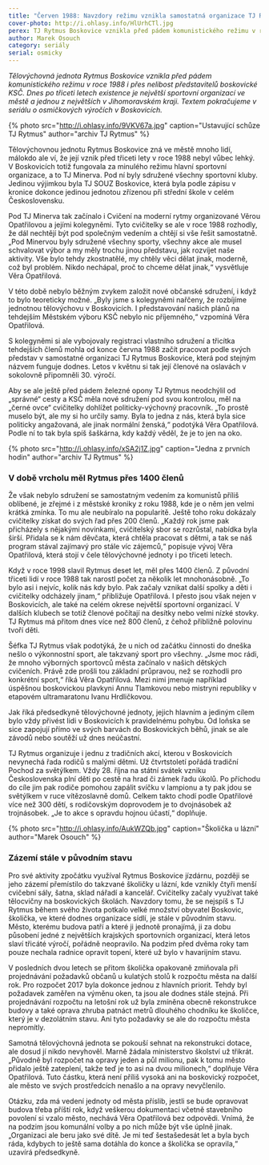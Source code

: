 ```yaml
---
title: "Červen 1988: Navzdory režimu vznikla samostatná organizace TJ Rytmus Boskovice"
cover-photo: http://i.ohlasy.info/HlUrhCTl.jpg
perex: TJ Rytmus Boskovice vznikla před pádem komunistického režimu v roce 1988 i přes nelibost boskovické KSČ.
author: Marek Osouch
category: seriály
serial: osmicky
---
```


*Tělovýchovná jednota Rytmus Boskovice vznikla před pádem komunistického režimu v roce 1988 i přes nelibost představitelů boskovické KSČ. Dnes po třiceti letech existence je největší sportovní organizací  ve městě a jednou z největších v Jihomoravském kraji. Textem pokračujeme v seriálu o osmičkových výročích v Boskovicích.*

{% photo src="http://i.ohlasy.info/9VKV67a.jpg" caption="Ustavující schůze TJ Rytmus" author="archiv TJ Rytmus" %}

Tělovýchovnou jednotu Rytmus Boskovice zná ve městě mnoho lidí, málokdo ale ví, že její vznik před třiceti lety v roce 1988 nebyl vůbec lehký. V Boskovicích totiž fungovala za minulého režimu hlavní sportovní organizace, a to TJ Minerva. Pod ní byly sdružené všechny sportovní kluby. Jedinou výjimkou byla TJ SOUZ Boskovice, která byla podle zápisu v kronice dokonce jedinou jednotou zřízenou při střední škole v celém Československu.

Pod TJ Minerva tak začínalo i Cvičení na moderní rytmy organizované Věrou Opatřilovou a jejími kolegyněmi. Tyto cvičitelky se ale v roce 1988 rozhodly, že dál nechtějí být pod společným vedením a chtějí si vše řešit samostatně. „Pod Minervou byly sdružené všechny sporty, všechny akce ale musel schvalovat výbor a my měly trochu jinou představu, jak rozvíjet naše aktivity. Vše bylo tehdy zkostnatělé, my chtěly věci dělat jinak, moderně, což byl problém. Nikdo nechápal, proč to chceme dělat jinak,“ vysvětluje Věra Opatřilová.

V této době nebylo běžným zvykem založit nové občanské sdružení, i když to bylo teoreticky možné. „Byly jsme s kolegyněmi nařčeny, že rozbíjíme jednotnou tělovýchovu v Boskovicích. I představování našich plánů na tehdejším Městském výboru KSČ nebylo nic příjemného,“ vzpomíná Věra Opatřilová.

S kolegyněmi si ale vybojovaly registraci vlastního sdružení a třicítka tehdejších členů mohla od konce června 1988 začít pracovat podle svých představ v samostatné organizaci TJ Rytmus Boskovice, která pod stejným názvem funguje dodnes. Letos v květnu si tak její členové na oslavách v sokolovně připomněli 30. výročí.

Aby se ale ještě před pádem železné opony TJ Rytmus neodchýlil od „správné“ cesty a KSČ měla nové sdružení pod svou kontrolou, měl na „černé ovce“ cvičitelky dohlížet politicky-výchovný pracovník. „To prostě muselo být, ale my si ho určily samy. Byla to jedna z nás, která byla sice politicky angažovaná, ale jinak normální ženská,“ podotýká Věra Opatřilová. Podle ní to tak byla spíš šaškárna, kdy každý věděl, že je to jen na oko.

{% photo src="http://i.ohlasy.info/xSA2j1Z.jpg" caption="Jedna z prvních hodin" author="archiv TJ Rytmus" %}

### V době vrcholu měl Rytmus přes 1400 členů

Že však nebylo sdružení se samostatným vedením za komunistů příliš oblíbené, je zřejmé i z městské kroniky z roku 1988, kde je o něm jen velmi krátká zmínka. To mu ale neubíralo na popularitě. Ještě toho roku dokázaly cvičitelky získat do svých řad přes 200 členů. „Každý rok jsme pak přicházely s nějakými novinkami, cvičitelský sbor se rozrůstal, nabídka byla širší. Přidala se k nám děvčata, která chtěla pracovat s dětmi, a tak se náš program stával zajímavý pro stále víc zájemců,“ popisuje vývoj Věra Opatřilová, která stojí v čele tělovýchovné jednoty i po třiceti letech.

Když v roce 1998 slavil Rytmus deset let, měl přes 1400 členů. Z původní třiceti lidí v roce 1988 tak narostl počet za několik let mnohonásobně. „To bylo asi i nejvíc, kolik nás kdy bylo. Pak začaly vznikat další spolky a děti i cvičitelky odcházely jinam,“ přibližuje Opatřilová. I přesto jsou však nejen v Boskovicích, ale také na celém okrese největší sportovní organizací. V dalších klubech se totiž členové počítají na desítky nebo velmi nízké stovky. TJ Rytmus má přitom dnes více než 800 členů, z čehož přibližně polovinu tvoří děti.

Šéfka TJ Rytmus však podotýká, že u nich od začátku činnosti do dneška nešlo o výkonnostní sport, ale takzvaný sport pro všechny. „Jsme moc rádi, že mnoho výborných sportovců města začínalo v našich dětských cvičeních. Právě zde prošli tou základní průpravou, než se rozhodli pro konkrétní sport,“ říká Věra Opatřilová. Mezi nimi jmenuje například úspěšnou boskovickou plavkyni Annu Tlamkovou nebo mistryni republiky v etapovém ultramaratonu Ivanu Hrdličkovou.

Jak říká předsedkyně tělovýchovné jednoty, jejich hlavním a jediným cílem bylo vždy přivést lidi v Boskovicích k pravidelnému pohybu. Od loňska se sice zapojují přímo ve svých barvách do Boskovických běhů, jinak se ale závodů nebo soutěží už dnes neúčastní.

TJ Rytmus organizuje i jednu z tradičních akcí, kterou v Boskovicích nevynechá řada rodičů s malými dětmi. Už čtvrtstoletí pořádá tradiční Pochod za světýlkem. Vždy 28. října na státní svátek vzniku Československa plní děti po cestě na hrad či zámek řadu úkolů. Po příchodu do cíle jim pak rodiče pomohou zapálit svíčku v lampionu a ty pak jdou se světýlkem v ruce vítězoslavně domů. Celkem takto chodí podle Opatřilové více než 300 dětí, s rodičovským doprovodem je to dvojnásobek až trojnásobek. „Je to akce s opravdu hojnou účastí,“ doplňuje.

{% photo src="http://i.ohlasy.info/AukWZQb.jpg" caption="Školička u lázní" author="Marek Osouch" %}

### Zázemí stále v původním stavu

Pro své aktivity zpočátku využíval Rytmus Boskovice jízdárnu, později se jeho zázemí přemístilo do takzvané školičky u lázní, kde vznikly čtyři menší cvičební sály, šatna, sklad nářadí a kancelář. Cvičitelky začaly využívat také tělocvičny na boskovických školách. 
Navzdory tomu, že se nejspíš s TJ Rytmus během svého života potkalo velké množství obyvatel Boskovic, školička, ve které dodnes organizace sídlí, je stále v původním stavu. Město, kterému budova patří a které ji jednotě pronajímá, ji za dobu působení jedné z největších krajských sportovních organizací, která letos slaví třicáté výročí, pořádně neopravilo. Na podzim před dvěma roky tam pouze nechala radnice opravit topení, které už bylo v havarijním stavu.

V posledních dvou letech se přitom školička opakovaně zmiňovala při projednávání požadavků občanů u kulatých stolů k rozpočtu města na další rok. Pro rozpočet 2017 byla dokonce jednou z hlavních priorit. Tehdy byl požadavek zaměřen na výměnu oken, ta jsou ale dodnes stále stejná. Při projednávání rozpočtu na letošní rok už byla zmíněna obecně rekonstrukce budovy a také oprava zhruba patnáct metrů dlouhého chodníku ke školičce, který je v dezolátním stavu. Ani tyto požadavky se ale do rozpočtu města nepromítly.

Samotná tělovýchovná jednota se pokouší sehnat na rekonstrukci dotace, ale dosud jí nikdo nevyhověl. Marně žádala ministerstvo školství už třikrát. „Původně byl rozpočet na opravy jeden a půl milionu, pak k tomu město přidalo ještě zateplení, takže teď je to asi na dvou milionech,“ doplňuje Věra Opatřilová. Tuto částku, která není příliš vysoká ani na boskovický rozpočet, ale město ve svých prostředcích nenašlo a na opravy nevyčlenilo.

Otázku, zda má vedení jednoty od města příslib, jestli se bude opravovat budova třeba příští rok, když veškerou dokumentaci včetně stavebního povolení si vzalo město, nechává Věra Opatřilová bez odpovědi. Vnímá, že na podzim jsou komunální volby a po nich může být vše úplně jinak. „Organizaci ale beru jako své dítě. Je mi teď šestašedesát let a byla bych ráda, kdybych to ještě sama dotáhla do konce a školička se opravila,“ uzavírá předsedkyně.
